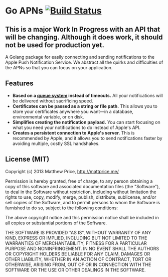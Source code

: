 # Go APNs [![Build Status](https://travis-ci.org/mattprice/Go-APNs.png)](https://travis-ci.org/mattprice/Go-APNs)

## This is a major Work In Progress with an API that will be changing. Although it does work, it should not be used for production yet.

A Golang package for easily connecting and sending notifications to the Apple Push Notification Service. We abstract all the quirks and difficulties of the APNs so that you can focus on your application.

## Features
* **Based on a [queue system](http://redth.info/the-problem-with-apples-push-notification-ser/ "The Problem with Apple's Push Notification Service") instead of timeouts.** All your notifications will be delivered without sacrificing speed.
* **Certificates can be passed as a string or file path.** This allows you to store your certificates anywhere you want—in a database, environmental variable, or on disk.
* **Simplifies creating the notification payload.** You can start focusing on what you need your notifications to do instead of Apple's API.
* **Creates a persistent connection to Apple's server.** This is recommended by Apple, and it allows you to send notifications faster by avoiding multiple, costly SSL handshakes.

## License (MIT)
Copyright (c) 2013 Matthew Price, http://mattprice.me/

Permission is hereby granted, free of charge, to any person obtaining a copy of this software and associated documentation files (the "Software"), to deal in the Software without restriction, including without limitation the rights to use, copy, modify, merge, publish, distribute, sublicense, and/or sell copies of the Software, and to permit persons to whom the Software is furnished to do so, subject to the following conditions:

The above copyright notice and this permission notice shall be included in all copies or substantial portions of the Software.

THE SOFTWARE IS PROVIDED "AS IS", WITHOUT WARRANTY OF ANY KIND, EXPRESS OR IMPLIED, INCLUDING BUT NOT LIMITED TO THE WARRANTIES OF MERCHANTABILITY, FITNESS FOR A PARTICULAR PURPOSE AND NONINFRINGEMENT. IN NO EVENT SHALL THE AUTHORS OR COPYRIGHT HOLDERS BE LIABLE FOR ANY CLAIM, DAMAGES OR OTHER LIABILITY, WHETHER IN AN ACTION OF CONTRACT, TORT OR OTHERWISE, ARISING FROM, OUT OF OR IN CONNECTION WITH THE SOFTWARE OR THE USE OR OTHER DEALINGS IN THE SOFTWARE.